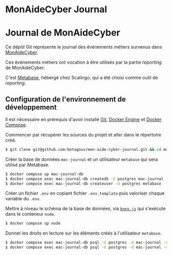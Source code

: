 # MonAideCyber Journal

# Journal de MonAideCyber

Ce dépôt Git représente le journal des événements métiers
survenus dans [MonAideCyber](https://github.com/betagouv/mon-aide-cyber).

Ces événements métiers ont vocation à être utilisés par la
partie _reporting_ de MonAideCyber.

C'est [Metabase](https://www.metabase.com/), hébergé chez Scalingo, qui a été choisi
comme outil de _reporting_.

## Configuration de l'environnement de développement

Il est nécessaire en prérequis d'avoir installé [Git](https://git-scm.com/),
[Docker Engine](https://docs.docker.com/get-docker/) et [Docker Compose](https://docs.docker.com/compose/install/).

Commencer par récupérer les sources du projet et aller dans le répertoire créé.

```sh
$ git clone git@github.com:betagouv/mon-aide-cyber-journal.git && cd mon-service-aide-journal
```

Créer la base de données `mac-journal` et un utilisateur `metabase`
qui sera utilisé par Metabase.

```sh
$ docker compose up mac-journal-db
$ docker compose exec mac-journal-db createdb -U postgres mac-journal
$ docker compose exec mac-journal-db createuser -U postgres metabase
```

Créer un fichier `.env` en copiant fichier `.env.template` puis valoriser chaque variable du `.env`.

Mettre à niveau le schéma de la base de données, via [`knex.js`](https://knexjs.org/) qui s'exécute dans le conteneur `node`.

```sh
$ docker compose up node
```

Donner les droits en lecture sur les éléments créés à l'utilisateur `metabase`.

```sh
$ docker compose exec mac-journal-db psql -U postgres -d mac-journal -c 'GRANT USAGE ON SCHEMA journal_mac TO metabase;'
$ docker compose exec mac-journal-db psql -U postgres -d mac-journal -c 'GRANT SELECT ON ALL TABLES IN SCHEMA journal_mac TO metabase;'
```